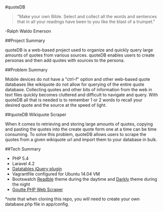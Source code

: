 #quoteDB

>"Make your own Bible. Select and collect all the words and sentences that in all your readings have been to you like the blast of a trumpet."

-Ralph Waldo Emerson

##Project Summary

quoteDB is a web-based project used to organize and quickly query large amounts of quotes from various sources. quoteDB enables users to create personas and then add quotes with sources to the persona. 


##Problem Summary

Mobile devices do not have a "ctrl-f" option and other web-based quote databases like wikiquote do not allow for querying of the entire quote database. Collecting quotes and other bits of information from the web in text files quickly becomes cluttered and difficult to navigate and query. With quoteDB all that is needed is to remember 1 or 2 words to recall your desired quote and the source at the speed of light.

##quoteDB Wikiquote Scraper

When it comes to retrieving and storing large amounts of quotes, copying and pasting the quotes into the create quote form one at a time can be time consuming. To solve this problem, quoteDB allows users to scrape the quotes from a given wikiquote url and import them to your database in bulk.

##Tech Summary

* PHP 5.4
* Laravel 4.2
* [Datatables jQuery plugin](https://www.datatables.net/)
* Vagrantfile configured for Ubuntu 14.04 VM
* Bootswatch [Readble](https://bootswatch.com/readable/) theme during the daytime and [Darkly](https://bootswatch.com/darkly/) theme during the night
* [Goutte PHP Web Scraper](https://github.com/FriendsOfPHP/Goutte)



*note that when cloning this repo, you will need to create your own database.php file in app/config. 